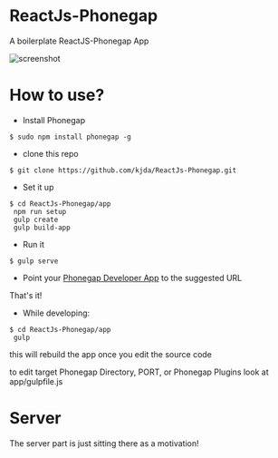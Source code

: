 ReactJs-Phonegap
================

A boilerplate ReactJS-Phonegap App

![screenshot](https://raw.githubusercontent.com/kjda/ReactJs-Phonegap/master/screenshot0.jpg)

How to use?
===========

* Install Phonegap 
```
$ sudo npm install phonegap -g
```

* clone this repo
```
$ git clone https://github.com/kjda/ReactJs-Phonegap.git
```

* Set it up
```
$ cd ReactJs-Phonegap/app
 npm run setup
 gulp create
 gulp build-app
```

* Run it
```
$ gulp serve
```

* Point your [Phonegap Developer App][1] to the suggested URL

That's it!

* While developing:
```
$ cd ReactJs-Phonegap/app
 gulp
```

this will rebuild the app once you edit the source code

to edit target Phonegap Directory, PORT, or Phonegap Plugins look at app/gulpfile.js


Server
======
The server part is just sitting there as a motivation!


[1]: https://github.com/phonegap/phonegap-app-developer
